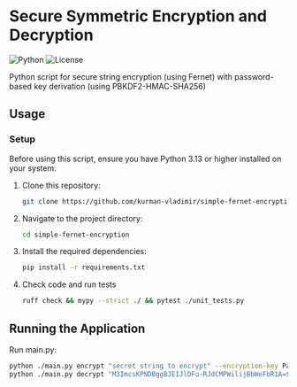 # Secure Symmetric Encryption and Decryption

![Python](https://img.shields.io/badge/Python-3.13%2B-blue)
![License](https://img.shields.io/badge/License-MIT-green)

Python script for secure string encryption (using Fernet) with password-based key derivation (using PBKDF2-HMAC-SHA256)

## Usage

### Setup

Before using this script, ensure you have Python 3.13 or higher installed on your system.

1. Clone this repository:

   ```bash
   git clone https://github.com/kurman-vladimir/simple-fernet-encryption.git
    ```
2. Navigate to the project directory:

    ```bash
   cd simple-fernet-encryption
    ```
3. Install the required dependencies:

   ```bash
   pip install -r requirements.txt
   ```
4. Check code and run tests

   ```bash
   ruff check && mypy --strict ./ && pytest ./unit_tests.py
   ```

## Running the Application

Run main.py:

   ```bash
   python ./main.py encrypt "secret string to encrypt" --encryption-key PaSsWoRd
   python ./main.py decrypt "M3ImcsKPNDBggBJEIJlDFu-RJdCMPWilijBbWeFbR1A=$gAAAAABoobwXYg3AVyDCSwx9lPUr5rqYxl4LkR03YlQ82uUDj3NHzcsYmg506Jvm0FU0Cus9tFLxdV3a4d_ItceTICUP39UKoXFJjQyM2n6xlZu371JpwOA=" --encryption-key PaSsWoRd
   ```
